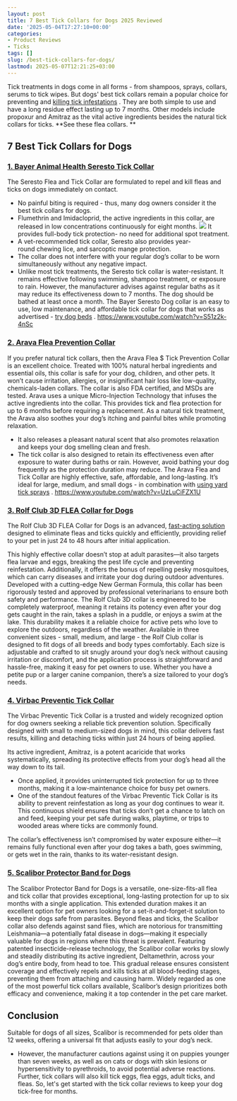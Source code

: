 ```yaml
---
layout: post
title: 7 Best Tick Collars for Dogs 2025 Reviewed
date: '2025-05-04T17:27:10+00:00'
categories:
- Product Reviews
- Ticks
tags: []
slug: /best-tick-collars-for-dogs/
lastmod: 2025-05-07T12:21:25+03:00
---
```


Tick treatments in dogs come in all forms - from shampoos, sprays, collars, serums to tick wipes.
But dogs' best tick collars remain a popular choice for preventing and
[killing tick infestations](https://pestpolicy.com/best-tick-killer-for-yard/)
.
They are both simple to use and have a long residue effect lasting up to 7 months.
Other models include propoxur and Amitraz as the vital active ingredients besides the natural tick collars for ticks.
**See these flea collars. **
## 7 Best Tick Collars for Dogs
### [1. Bayer Animal Health Seresto Tick Collar](https://www.amazon.com/dp/B00B8CG602/?tag=p-policy-20)
The Seresto Flea and Tick Collar are formulated to repel and kill fleas and ticks on dogs immediately on contact.
- No painful biting is required - thus, many dog owners consider it the best tick collars for dogs.
- Flumethrin and Imidacloprid, the active ingredients in this collar, are released in low concentrations continuously for eight months.
![](/assets/img/03/Best-Tick-Collars-for-Dogs-300x196.jpg)
It provides full-body tick protection- no need for additional spot treatment.
- A vet-recommended tick collar, Seresto also provides year-round chewing lice, and sarcoptic mange protection.
- The collar does not interfere with your regular dog’s collar to be worn simultaneously without any negative impact.
- Unlike most tick treatments, the Seresto tick collar is water-resistant. It remains effective following swimming, shampoo treatment, or exposure to rain.
However, the manufacturer advises against regular baths as it may reduce its effectiveness down to 7 months. The dog should be bathed at least once a month.
The Bayer Seresto Dog collar is an easy to use, low maintenance, and affordable tick collar for dogs that works as advertised -
[try dog beds](https://pestpolicy.com/best-dog-beds/)
.
https://www.youtube.com/watch?v=S51z2k-4nSc
### [2. Arava Flea Prevention Collar](https://www.amazon.com/dp/B01N0UCPUS/?tag=p-policy-20)
If you prefer natural tick collars, then the Arava Flea $ Tick Prevention Collar is an excellent choice.
Treated with 100% natural herbal ingredients and essential oils, this collar is safe for your dog, children, and other pets.
It won’t cause irritation, allergies, or insignificant hair loss like low-quality, chemicals-laden collars.
The collar is also FDA certified, and MSDs are tested. Arava uses a unique Micro-Injection Technology that infuses the active ingredients into the collar.
This provides tick and flea protection for up to 6 months before requiring a replacement.
As a natural tick treatment, the Arava also soothes your dog’s itching and painful bites while promoting relaxation.
- It also releases a pleasant natural scent that also promotes relaxation and keeps your dog smelling clean and fresh.
- The tick collar is also designed to retain its effectiveness even after exposure to water during baths or rain.
However, avoid bathing your dog frequently as the protection duration may reduce.
The Arava Flea and Tick Collar are highly effective, safe, affordable, and long-lasting. It’s ideal for large, medium, and small dogs - in combination with
[using yard tick sprays](https://pestpolicy.com/best-yard-spray-for-ticks/)
.
https://www.youtube.com/watch?v=UzLuCiFZX1U
### [3. Rolf Club 3D FLEA Collar for Dogs](https://www.amazon.com/dp/B06XGWYHWR/?tag=p-policy-20)
The Rolf Club 3D FLEA Collar for Dogs is an advanced,
[fast-acting solution](https://pestpolicy.com/best-tick-shampoo-for-dogs/)
designed to eliminate fleas and ticks quickly and efficiently, providing relief to your pet in just 24 to 48 hours after initial application.

This highly effective collar doesn’t stop at adult parasites—it also targets flea larvae and eggs, breaking the pest life cycle and preventing reinfestation. Additionally, it offers the bonus of repelling pesky mosquitoes, which can carry diseases and irritate your dog during outdoor adventures.
Developed with a cutting-edge New German Formula, this collar has been rigorously tested and approved by professional veterinarians to ensure both safety and performance.
The Rolf Club 3D collar is engineered to be completely waterproof, meaning it retains its potency even after your dog gets caught in the rain, takes a splash in a puddle, or enjoys a swim at the lake. This durability makes it a reliable choice for active pets who love to explore the outdoors, regardless of the weather.
Available in three convenient sizes - small, medium, and large - the Rolf Club collar is designed to fit dogs of all breeds and body types comfortably.
Each size is adjustable and crafted to sit snugly around your dog’s neck without causing irritation or discomfort, and the application process is straightforward and hassle-free, making it easy for pet owners to use. Whether you have a petite pup or a larger canine companion, there’s a size tailored to your dog’s needs.
### [4. Virbac Preventic Tick Collar](https://www.amazon.com/dp/B0043XCDKU/?tag=p-policy-20)
The Virbac Preventic Tick Collar is a trusted and widely recognized option for dog owners seeking a reliable tick prevention solution. Specifically designed with small to medium-sized dogs in mind, this collar delivers fast results, killing and detaching ticks within just 24 hours of being applied.

Its active ingredient, Amitraz, is a potent acaricide that works systematically, spreading its protective effects from your dog’s head all the way down to its tail.
- Once applied, it provides uninterrupted tick protection for up to three months, making it a low-maintenance choice for busy pet owners.
- One of the standout features of the Virbac Preventic Tick Collar is its ability to prevent reinfestation as long as your dog continues to wear it.
This continuous shield ensures that ticks don’t get a chance to latch on and feed, keeping your pet safe during walks, playtime, or trips to wooded areas where ticks are commonly found.

The collar’s effectiveness isn’t compromised by water exposure either—it remains fully functional even after your dog takes a bath, goes swimming, or gets wet in the rain, thanks to its water-resistant design.
### [5. Scalibor Protector Band for Dogs](https://www.amazon.com/dp/B00MRR5ADG/?tag=p-policy-20)
The Scalibor Protector Band for Dogs is a versatile, one-size-fits-all flea and tick collar that provides exceptional, long-lasting protection for up to six months with a single application. This extended duration makes it an excellent option for pet owners looking for a set-it-and-forget-it solution to keep their dogs safe from parasites.
Beyond fleas and ticks, the Scalibor collar also defends against sand flies, which are notorious for transmitting Leishmania—a potentially fatal disease in dogs—making it especially valuable for dogs in regions where this threat is prevalent.
Featuring patented insecticide-release technology, the Scalibor collar works by slowly and steadily distributing its active ingredient, Deltamethrin, across your dog’s entire body, from head to toe.
This gradual release ensures consistent coverage and effectively repels and kills ticks at all blood-feeding stages, preventing them from attaching and causing harm. Widely regarded as one of the most powerful tick collars available, Scalibor’s design prioritizes both efficacy and convenience, making it a top contender in the pet care market.
## Conclusion
Suitable for dogs of all sizes, Scalibor is recommended for pets older than 12 weeks, offering a universal fit that adjusts easily to your dog’s neck.
- However, the manufacturer cautions against using it on puppies younger than seven weeks, as well as on cats or dogs with skin lesions or hypersensitivity to pyrethroids, to avoid potential adverse reactions.
Further, tick collars will also kill tick eggs, flea eggs, adult ticks, and fleas.
So, let's get started with the tick collar reviews to keep your dog tick-free for months.
